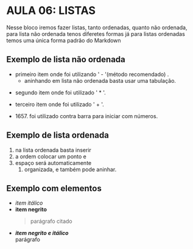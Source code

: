 # AULA 06: LISTAS
Nesse bloco iremos fazer listas, tanto ordenadas, quanto não ordenada, para lista não  ordenada tenos diferetes formas já para listas ordenadas temos uma única forma padrão do Markdown

## Exemplo de lista não ordenada
- primeiro item onde foi utilizando ' - '(método recomendado) .
  - aninhando em lista não ordenada basta usar uma tabulação.
* segundo item onde foi utilizado ' * '.
+ terceiro item onde foi utilizado ' + '.
 - 1657\. foi utilizado contra barra para iniciar com números.

## Exemplo de lista ordenada
1. na lista ordenada basta inserir
2. a ordem colocar um ponto e
3. espaço será automaticamente
    1. organizada, e também pode aninhar.

## Exemplo com elementos
* *item itálico*
* **item negrito**  
  > parágrafo citado
* ***item negrito e itálico***  
  parágrafo

